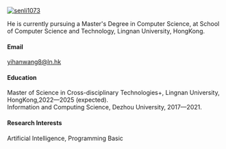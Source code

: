 

[![senli1073](https://img.shields.io/badge/senli1073-github-blue?logo=github)](https://github.com/senli1073)

He is currently pursuing a Master's Degree in Computer Science, at School of Computer Science and Technology, Lingnan University, HongKong.

#### Email
yihanwang8@ln.hk

#### Education
Master of Science in Cross-disciplinary Technologies+, Lingnan University, HongKong,2022—2025 (expected).\
Information and Computing Science, Dezhou University, 2017—2021.

#### Research Interests
Artificial Intelligence, Programming Basic

